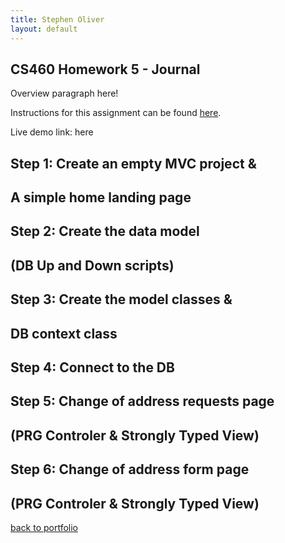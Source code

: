 ```yaml
---
title: Stephen Oliver
layout: default
---
```

## CS460 Homework 5 - Journal

Overview paragraph here!

Instructions for this assignment can be found [here](http://www.wou.edu/~morses/classes/cs46x/assignments/HW5.html).

Live demo link: here

## Step 1: Create an empty MVC project & <br />
## A simple home landing page



## Step 2: Create the data model <br />
## (DB Up and Down scripts) 



## Step 3: Create the model classes & <br />
## DB context class



## Step 4: Connect to the DB



## Step 5: Change of address requests page <br />
## (PRG Controler & Strongly Typed View)



## Step 6: Change of address form page <br />
## (PRG Controler & Strongly Typed View)



[back to portfolio](https://skoliver89.github.io)